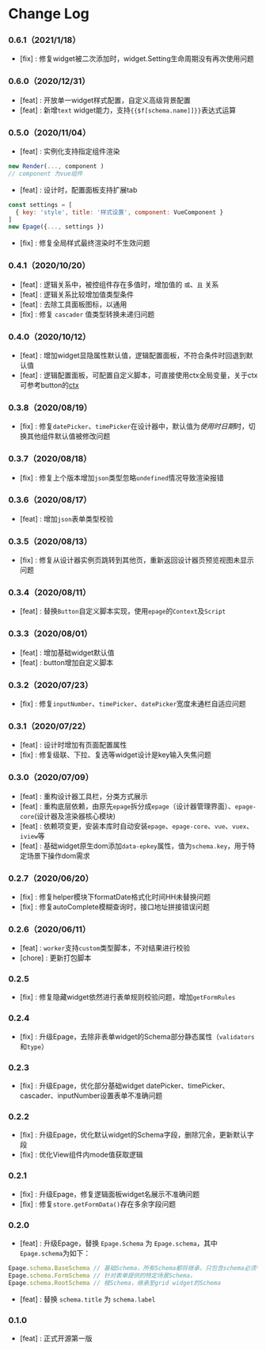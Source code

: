 # Change Log

### 0.6.1（2021/1/18）

- [fix] : 修复widget被二次添加时，widget.Setting生命周期没有再次使用问题

### 0.6.0（2020/12/31）

- [feat] : 开放单一widget样式配置，自定义高级背景配置
- [feat] : 新增`text` widget能力，支持`{{$f[schema.name]]}}`表达式运算

### 0.5.0（2020/11/04）

- [feat] : 实例化支持指定组件渲染
```js
new Render(..., component )
// component 为vue组件
```
- [feat] : 设计时，配置面板支持扩展tab
```js
const settings = [
  { key: 'style', title: '样式设置', component: VueComponent }
]
new Epage({..., settings })
```
- [fix] : 修复全局样式最终渲染时不生效问题

### 0.4.1（2020/10/20）

- [feat] : 逻辑关系中，被控组件存在多值时，增加值的 `或`、`且` 关系
- [feat] : 逻辑关系比较增加值类型条件
- [feat] : 去除工具面板图标，以通用
- [fix] : 修复 `cascader` 值类型转换未递归问题

### 0.4.0（2020/10/12）

- [feat] : 增加widget显隐属性默认值，逻辑配置面板，不符合条件时回退到默认值
- [feat] : 逻辑配置面板，可配置自定义脚本，可直接使用ctx全局变量，关于ctx可参考button的[ctx](http://epage.didichuxing.com/examples/widgets/button.html#schema-option%E5%AE%9A%E4%B9%89)

### 0.3.8（2020/08/19）

- [fix] : 修复`datePicker`、`timePicker`在设计器中，默认值为*使用时日期*时，切换其他组件默认值被修改问题

### 0.3.7（2020/08/18）

- [fix] : 修复上个版本增加`json`类型忽略`undefined`情况导致渲染报错

### 0.3.6（2020/08/17）

- [feat] : 增加`json`表单类型校验


### 0.3.5（2020/08/13）

- [fix] : 修复从设计器实例页跳转到其他页，重新返回设计器页预览视图未显示问题


### 0.3.4（2020/08/11）

- [feat] : 替换`Button`自定义脚本实现，使用`epage`的`Context`及`Script`

### 0.3.3（2020/08/01）

- [feat] : 增加基础widget默认值
- [feat] : button增加自定义脚本

### 0.3.2（2020/07/23）

- [fix] : 修复`inputNumber`、`timePicker`、`datePicker`宽度未通栏自适应问题


### 0.3.1（2020/07/22）

- [feat] : 设计时增加有页面配置属性
- [fix] : 修复级联、下拉、复选等widget设计是key输入失焦问题

### 0.3.0（2020/07/09）

- [feat] : 重构设计器工具栏，分类方式展示
- [feat] : 重构底层依赖，由原先`epage`拆分成`epage`（设计器管理界面）、`epage-core`(设计器及渲染器核心模块)
- [feat] : 依赖项变更，安装本库时自动安装`epage`、`epage-core`、`vue`、`vuex`、`iview`等
- [feat] : 基础widget原生dom添加`data-epkey`属性，值为`schema.key`，用于特定场景下操作dom需求

### 0.2.7（2020/06/20）

- [fix] : 修复helper模块下formatDate格式化时间HH未替换问题
- [fix] : 修复autoComplete模糊查询时，接口地址拼接错误问题

### 0.2.6（2020/06/11）

- [feat] : `worker`支持`custom`类型脚本，不对结果进行校验
- [chore] : 更新打包脚本

### 0.2.5

- [fix] : 修复隐藏widget依然进行表单规则校验问题，增加`getFormRules`

### 0.2.4

- [fix] : 升级Epage，去除非表单widget的Schema部分静态属性（`validators`和`type`）

### 0.2.3

- [fix] : 升级Epage，优化部分基础widget datePicker、timePicker、cascader、inputNumber设置表单不准确问题

### 0.2.2

- [fix] : 升级Epage，优化默认widget的Schema字段，删除冗余，更新默认字段
- [fix] : 优化View组件内mode值获取逻辑

### 0.2.1

- [fix] : 升级Epage，修复逻辑面板widget名展示不准确问题
- [fix] : 修复`store.getFormData()`存在多余字段问题

### 0.2.0

- [feat] : 升级Epage，替换 `Epage.Schema` 为 `Epage.schema`，其中  `Epage.schema`为如下：

```js
Epage.schema.BaseSchema // 基础Schema，所有Schema都将继承，只包含schema必须字段
Epage.schema.FormSchema // 针对表单提供的特定场景Schema，
Epage.schema.RootSchema // 根Schema，继承至grid widget的Schema
```
- [feat] : 替换 `schema.title` 为 `schema.label`

### 0.1.0

- [feat] : 正式开源第一版
